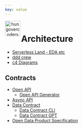 ```yaml
---
key: value
---
```


<header class="site-header">
  <a href="https://blog.hungovercoders.com"><img alt="hungovercoders" src="../assets/logo3.ico"
    width=50px align="left"></a>
</header>

# Architecture

* [Serverless Land - EDA etc](https://serverlessland.com/)
* [ddd crew](https://github.com/ddd-crew)
* [c4 Diagrams](https://c4model.com/)

## Contracts

* [Open API](https://www.openapis.org/)
  * [Open API Generator](https://openapi-generator.tech/)
* [Async API](https://www.asyncapi.com/en)
* [Data Contract](https://datacontract.com/)
  * [Data Contract CLI](https://cli.datacontract.com/)
  * [Data Contract GPT](https://gpt.datacontract.com/)
* [Open Data Product Specification](https://opendataproducts.org/)